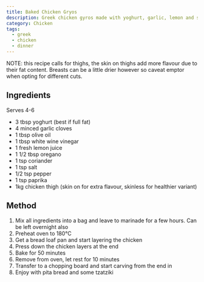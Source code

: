 ```yaml
---
title: Baked Chicken Gryos
description: Greek chicken gyros made with yoghurt, garlic, lemon and spices
category: Chicken
tags:
  - greek
  - chicken
  - dinner
---
```


NOTE: this recipe calls for thighs, the skin on thighs add more flavour due to
their fat content. Breasts can be a little drier however so caveat emptor when
opting for different cuts.

## Ingredients

Serves 4-6

- 3 tbsp yoghurt (best if full fat)
- 4 minced garlic cloves
- 1 tbsp olive oil
- 1 tbsp white wine vinegar
- 1 fresh lemon juice
- 1 1/2 tbsp oregano
- 1 tsp coriander
- 1 tsp salt
- 1/2 tsp pepper
- 1 tsp paprika
- 1kg chicken thigh (skin on for extra flavour, skinless for healthier variant)

## Method

1. Mix all ingredients into a bag and leave to marinade for a few hours. Can be
   left overnight also
2. Preheat oven to 180°C
3. Get a bread loaf pan and start layering the chicken
4. Press down the chicken layers at the end
5. Bake for 50 minutes
6. Remove from oven, let rest for 10 minutes
7. Transfer to a chopping board and start carving from the end in
8. Enjoy with pita bread and some tzatziki
